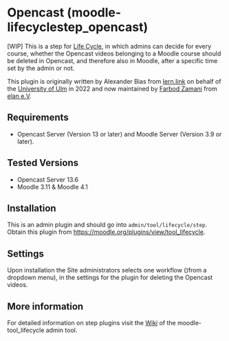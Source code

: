 # Opencast (moodle-lifecyclestep_opencast)

[WIP] This is a step for [Life Cycle](https://github.com/learnweb/moodle-tool_lifecycle), in which admins can decide for every course, whether the Opencast videos belonging to a Moodle course should be deleted in Opencast, and therefore also in Moodle, after a specific time set by the admin or not.

This plugin is originally written by Alexander Bias from [lern.link](https://lern.link/) on behalf of the [University of Ulm](https://www.uni-ulm.de/) in 2022 and now maintained by [Farbod Zamani](https://github.com/ferishili) from [elan e.V](https://elan-ev.de/).

## Requirements
- Opencast Server (Version 13 or later) and Moodle Server (Version 3.9 or later).

## Tested Versions
- Opencast Server 13.6
- Moodle 3.11 & Moodle 4.1

## Installation
This is an admin plugin and should go into ``admin/tool/lifecycle/step``. Obtain this plugin from https://moodle.org/plugins/view/tool_lifecycle.

## Settings
Upon installation the Site administrators selects one workflow ()from a dropdown menu), in the settings for the plugin for deleting the Opencast videos.

## More information
For detailed information on step plugins visit the [Wiki](https://github.com/learnweb/moodle-tool_lifecycle/wiki) of the moodle-tool_lifecycle admin tool.
